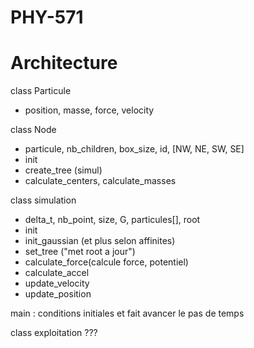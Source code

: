 # PHY-571

# Architecture
class Particule 
- position, masse, force, velocity


class Node 
- particule, nb_children, box_size, id, [NW, NE, SW, SE]
- init
- create_tree (simul)
- calculate_centers, calculate_masses


class simulation 
- delta_t, nb_point, size, G, particules[], root
- init
- init_gaussian (et plus selon affinites)
- set_tree ("met root a jour")
- calculate_force(calcule force, potentiel)
- calculate_accel
- update_velocity
- update_position

main : conditions initiales et fait avancer le pas de temps

class exploitation
???
